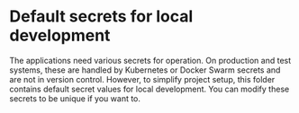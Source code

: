# Default secrets for local development

The applications need various secrets for operation. On production and test systems, these are handled by Kubernetes or Docker Swarm secrets and are not in version control. However, to simplify project setup, this folder contains default secret values for local development. You can modify these secrets to be unique if you want to.
